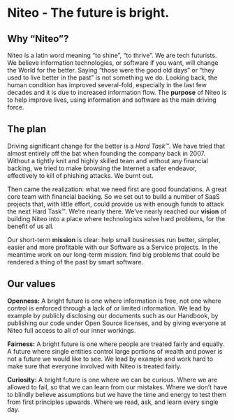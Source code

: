 # Niteo - The future is bright.


## Why “Niteo”?

Niteo is a latin word meaning “to shine”, “to thrive”. We are tech futurists. We believe information technologies, or software if you want, will change the World for the better. Saying “those were the good old days” or “they used to live better in the past” is not something we do. Looking back, the human condition has improved several-fold, especially in the last few decades and it is due to increased information flow. The **purpose** of Niteo is to help improve lives, using information and software as the main driving force.


## The plan

Driving significant change for the better is a *Hard Task™*. We have tried that almost entirely off the bat when founding the company back in 2007. Without a tightly knit and highly skilled team and without any financial backing, we tried to make browsing the Internet a safer endeavor, effectively to kill of phishing attacks. We burnt out.

Then came the realization: what we need first are good foundations. A great core team with financial backing. So we set out to build a number of SaaS projects that, with little effort, could provide us with enough funds to attack the next Hard Task™. We’re nearly there. We’ve nearly reached our **vision** of building Niteo into a place where technologists solve hard problems, for the benefit of us all.

Our short-term **mission** is clear: help small businesses run better, simpler, easier and more profitable with our Software as a Service projects. In the meantime work on our long-term mission: find big problems that could be rendered a thing of the past by smart software.


## Our values

**Openness:** A bright future is one where information is free, not one where control is enforced through a lack of or limited information. We lead by example by publicly disclosing our documents such as our Handbook, by publishing our code under Open Source licenses, and by giving everyone at Niteo full access to all of our inner workings.

**Fairness:** A bright future is one where people are treated fairly and equally. A future where single entities control large portions of wealth and power is not a future we would like to see. We lead by example and work hard to make sure that everyone involved with Niteo is treated fairly.

**Curiosity:** A bright future is one where we can be curious. Where we are allowed to fail, so that we can learn from our mistakes. Where we don’t have to blindly believe assumptions but we have the time and energy to test them from first principles upwards. Where we read, ask, and learn every single day.
